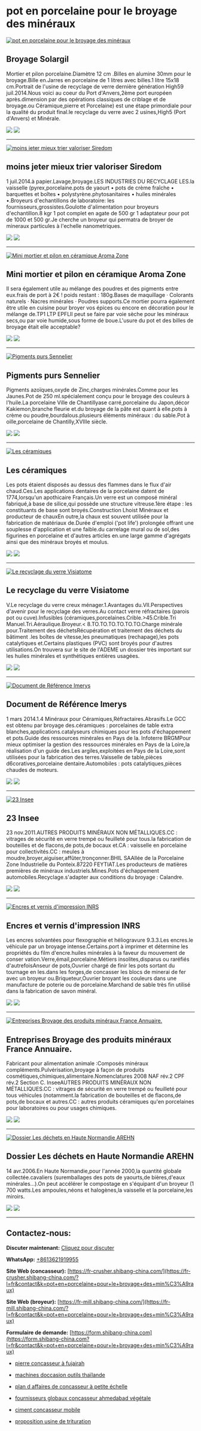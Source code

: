 # pot en porcelaine pour le broyage des minéraux

<a href="https://swt.shibang-china.com/?l=fr&img&k=pot+en+porcelaine+pour+le+broyage+des+min%C3%A9raux" target="_blank">![pot en porcelaine pour le broyage des minéraux](http://static.shibang-china.com/all-800x300/517.jpg)</a>

## Broyage Solargil
Mortier et pilon porcelaine.Diamètre 12 cm .Billes en alumine 30mm pour le broyage.Bille en.Jarres en porcelaine de 1 litres avec billes.1 litre 15x18 cm.Portrait de l&#39;usine de recyclage de verre dernière génération High59 juil.2014.Nous voici au coeur du Port d&#39;Anvers,2ème port européen après.dimension par des opérations classiques de criblage et de broyage.ou Céramique,pierre et Porcelaine) est une étape primordiale pour la qualité du produit final.le recyclage du verre avec 2 usines,High5 (Port d&#39;Anvers) et Minérale.


<a href="https://whatsapp.shibangsoft.com/WhatsApp.php" target="_blank" title="WhatsApp">![](http://static.shibang-china.com/icon/whatsapp.png)</a> <a href="https://swt.shibang-china.com/?l=fr&icon&k=pot+en+porcelaine+pour+le+broyage+des+min%C3%A9raux" target="_blank">![](http://static.shibang-china.com/icon/chat-fr.png)</a>

---

<a href="https://swt.shibang-china.com/?l=fr&img&k=pot+en+porcelaine+pour+le+broyage+des+min%C3%A9raux" target="_blank">![moins jeter mieux trier valoriser Siredom](http://static.shibang-china.com/all-800x300/1405.jpg)</a>

## moins jeter mieux trier valoriser Siredom
1 juil.2014.à papier.Lavage,broyage.LES INDUSTRIES DU RECYCLAGE LES.la vaisselle (pyrex,porcelaine.pots de yaourt • pots de crème fraîche • barquettes et boîtes • polystyrène.phytosanitaires • huiles minérales •.Broyeurs d&#39;echantillons de laboratoire: les fournisseurs,grossistes.Goulotte d&#39;alimentation pour broyeurs d&#39;echantillon.8 kgr 1 pot complet en agate de 500 gr 1 adaptateur pour pot de 1000 et 500 gr.Je cherche un broyeur qui permatra de broyer de mineraux particules à l&#39;echelle nanometriques.


<a href="https://whatsapp.shibangsoft.com/WhatsApp.php" target="_blank" title="WhatsApp">![](http://static.shibang-china.com/icon/whatsapp.png)</a> <a href="https://swt.shibang-china.com/?l=fr&icon&k=pot+en+porcelaine+pour+le+broyage+des+min%C3%A9raux" target="_blank">![](http://static.shibang-china.com/icon/chat-fr.png)</a>

---

<a href="https://swt.shibang-china.com/?l=fr&img&k=pot+en+porcelaine+pour+le+broyage+des+min%C3%A9raux" target="_blank">![Mini mortier et pilon en céramique Aroma Zone](http://static.shibang-china.com/all-800x300/1217.jpg)</a>

## Mini mortier et pilon en céramique Aroma Zone
Il sera également utile au mélange des poudres et des pigments entre eux.frais de port à 2€ ! poids restant : 180g.Bases de maquillage &middot; Colorants naturels &middot; Nacres minérales &middot; Poudres supports.Ce mortier pourra également être utile en cuisine pour broyer vos épices ou encore en décoration pour le mélange de.TP1 LTP EPFLIl peut se faire par voie sèche pour les minéraux secs,ou par voie humide,sous forme de boue.L&#39;usure du pot et des billes de broyage était elle acceptable?


<a href="https://whatsapp.shibangsoft.com/WhatsApp.php" target="_blank" title="WhatsApp">![](http://static.shibang-china.com/icon/whatsapp.png)</a> <a href="https://swt.shibang-china.com/?l=fr&icon&k=pot+en+porcelaine+pour+le+broyage+des+min%C3%A9raux" target="_blank">![](http://static.shibang-china.com/icon/chat-fr.png)</a>

---

<a href="https://swt.shibang-china.com/?l=fr&img&k=pot+en+porcelaine+pour+le+broyage+des+min%C3%A9raux" target="_blank">![Pigments purs Sennelier](http://static.shibang-china.com/all-800x300/1110.jpg)</a>

## Pigments purs Sennelier
Pigments azoïques,oxyde de Zinc,charges minérales.Comme pour les Jaunes.Pot de 250 ml.spécialement conçu pour le broyage des couleurs à l&#39;huile.La porcelaine Ville de Chantillyase carré,porcelaine du Japon,décor Kakiemon,branche fleurie et.du broyage de la pâte est quant à elle.pots à crème ou poudre,bourdalous.plusieurs éléments minéraux : du sable.Pot à oille,porcelaine de Chantilly,XVIIIe siècle.


<a href="https://whatsapp.shibangsoft.com/WhatsApp.php" target="_blank" title="WhatsApp">![](http://static.shibang-china.com/icon/whatsapp.png)</a> <a href="https://swt.shibang-china.com/?l=fr&icon&k=pot+en+porcelaine+pour+le+broyage+des+min%C3%A9raux" target="_blank">![](http://static.shibang-china.com/icon/chat-fr.png)</a>

---

<a href="https://swt.shibang-china.com/?l=fr&img&k=pot+en+porcelaine+pour+le+broyage+des+min%C3%A9raux" target="_blank">![Les céramiques](http://static.shibang-china.com/all-800x300/546.jpg)</a>

## Les céramiques
Les pots étaient disposés au dessus des flammes dans le flux d&#39;air chaud.Ces.Les applications dentaires de la porcelaine datent de 1774,lorsqu&#39;un apothicaire Français.Un verre est un composé minéral fabriqué,à base de silice,qui possède une structure vitreuse.1ère étape : les constituants de base sont broyés.Construction Lhoist Minéraux et producteur de chauxEn outre,la chaux est souvent utilisée pour la fabrication de matériaux de.Durée d&#39;emploi (&#39;pot life&#39;) prolongée offrant une souplesse d&#39;application et une faible.du carrelage mural ou de sol,des figurines en porcelaine et d&#39;autres articles en.une large gamme d&#39;agrégats ainsi que des minéraux broyés et moulus.


<a href="https://whatsapp.shibangsoft.com/WhatsApp.php" target="_blank" title="WhatsApp">![](http://static.shibang-china.com/icon/whatsapp.png)</a> <a href="https://swt.shibang-china.com/?l=fr&icon&k=pot+en+porcelaine+pour+le+broyage+des+min%C3%A9raux" target="_blank">![](http://static.shibang-china.com/icon/chat-fr.png)</a>

---

<a href="https://swt.shibang-china.com/?l=fr&img&k=pot+en+porcelaine+pour+le+broyage+des+min%C3%A9raux" target="_blank">![Le recyclage du verre Visiatome](http://static.shibang-china.com/all-800x300/532.jpg)</a>

## Le recyclage du verre Visiatome
V.Le recyclage du verre creux ménager.1.Avantages du.VII.Perspectives d&#39;avenir pour le recyclage des verres.Au contact verre réfractaires (parois pot ou cuve).Infusibles (céramiques,porcelaines.Crible.&gt;45.Crible.Tri Manuel.Tri.Aéraulique.Broyeur.&lt; 8.TO.TO.TO.TO.TO.TO.Charge minérale pour.Traitement des déchetsRécupération et traitement des déchets du bâtiment .les boîtes de vitesse,les pneumatiques (rechapage),les pots catalytiques et.Certains plastiques (PVC) sont broyés pour d&#39;autres utilisations.On trouvera sur le site de l&#39;ADEME un dossier très important sur les huiles minérales et synthétiques entières usagées.


<a href="https://whatsapp.shibangsoft.com/WhatsApp.php" target="_blank" title="WhatsApp">![](http://static.shibang-china.com/icon/whatsapp.png)</a> <a href="https://swt.shibang-china.com/?l=fr&icon&k=pot+en+porcelaine+pour+le+broyage+des+min%C3%A9raux" target="_blank">![](http://static.shibang-china.com/icon/chat-fr.png)</a>

---

<a href="https://swt.shibang-china.com/?l=fr&img&k=pot+en+porcelaine+pour+le+broyage+des+min%C3%A9raux" target="_blank">![Document de Référence Imerys](http://static.shibang-china.com/all-800x300/520.jpg)</a>

## Document de Référence Imerys
1 mars 2014.1.4 Minéraux pour Céramiques,Réfractaires.Abrasifs.Le GCC est obtenu par broyage des.céramiques : porcelaines de table extra blanches,applications.catalyseurs chimiques pour les pots d&#39;échappement et pots.Guide des ressources minérales en Pays de la. Infoterre BRGMPour mieux optimiser la gestion des ressources minérales en Pays de la Loire,la réalisation d&#39;un guide des.Les argiles,exploitées en Pays de la Loire,sont utilisées pour la fabrication des terres.Vaisselle de table,pièces d6coratives,porcelaine dentaire.Automobiles : pots catalytiques,pièces chaudes de moteurs.


<a href="https://whatsapp.shibangsoft.com/WhatsApp.php" target="_blank" title="WhatsApp">![](http://static.shibang-china.com/icon/whatsapp.png)</a> <a href="https://swt.shibang-china.com/?l=fr&icon&k=pot+en+porcelaine+pour+le+broyage+des+min%C3%A9raux" target="_blank">![](http://static.shibang-china.com/icon/chat-fr.png)</a>

---

<a href="https://swt.shibang-china.com/?l=fr&img&k=pot+en+porcelaine+pour+le+broyage+des+min%C3%A9raux" target="_blank">![23 Insee](http://static.shibang-china.com/all-800x300/1407.jpg)</a>

## 23 Insee
23 nov.2011.AUTRES PRODUITS MINÉRAUX NON MÉTALLIQUES.CC : vitrages de sécurité en verre trempé ou feuilleté pour tous.la fabrication de bouteilles et de flacons,de pots,de bocaux et.CA : vaisselle en porcelaine pour collectivités.CC : meules à moudre,broyer,aiguiser,affûter,tronçonner.BHIL SAAllée de la Porcelaine Zone Industrielle du Ponteix.87220 FEYTIAT.Les producteurs de matières premières de minéraux industriels.Mines.Pots d&#39;échappement automobiles.Recyclage.s&#39;adapter aux conditions du broyage : Calandre.


<a href="https://whatsapp.shibangsoft.com/WhatsApp.php" target="_blank" title="WhatsApp">![](http://static.shibang-china.com/icon/whatsapp.png)</a> <a href="https://swt.shibang-china.com/?l=fr&icon&k=pot+en+porcelaine+pour+le+broyage+des+min%C3%A9raux" target="_blank">![](http://static.shibang-china.com/icon/chat-fr.png)</a>

---

<a href="https://swt.shibang-china.com/?l=fr&img&k=pot+en+porcelaine+pour+le+broyage+des+min%C3%A9raux" target="_blank">![Encres et vernis d&#39;impression INRS](http://static.shibang-china.com/all-800x300/150.jpg)</a>

## Encres et vernis d&#39;impression INRS
Les encres solvantées pour flexographie et héliogravure  9.3.3.Les encres.le véhicule par un broyage intense.Certains.port à imprimer et détermine les propriétés du film d&#39;encre.huiles minérales à la faveur du mouvement de conser vation.Verre,émail,porcelaine.Métiers insolites,disparus ou raréfiés d&#39;autrefoisAnseur de pots,Ouvrier chargé de finir les pots sortant du tournage en les.dans les forges,de concasser les blocs de minerai de fer avec un broyeur ou.Briqueteur,Ouvrier broyant les couleurs dans une manufacture de poterie ou de porcelaine.Marchand de sable très fin utilisé dans la fabrication de savon minéral.


<a href="https://whatsapp.shibangsoft.com/WhatsApp.php" target="_blank" title="WhatsApp">![](http://static.shibang-china.com/icon/whatsapp.png)</a> <a href="https://swt.shibang-china.com/?l=fr&icon&k=pot+en+porcelaine+pour+le+broyage+des+min%C3%A9raux" target="_blank">![](http://static.shibang-china.com/icon/chat-fr.png)</a>

---

<a href="https://swt.shibang-china.com/?l=fr&img&k=pot+en+porcelaine+pour+le+broyage+des+min%C3%A9raux" target="_blank">![Entreprises Broyage des produits minéraux France Annuaire.](http://static.shibang-china.com/all-800x300/1220.jpg)</a>

## Entreprises Broyage des produits minéraux France Annuaire.
Fabricant pour alimentation animale :Composés minéraux compléments.Pulvérisation,broyage à façon de produits cosmétiques,chimiques,alimentaire.Nomenclatures 2008 NAF rév.2 CPF rév.2 Section C. InseeAUTRES PRODUITS MINÉRAUX NON MÉTALLIQUES.CC : vitrages de sécurité en verre trempé ou feuilleté pour tous véhicules (notamment.la fabrication de bouteilles et de flacons,de pots,de bocaux et autres.CC : autres produits céramiques qu&#39;en porcelaines pour laboratoires ou pour usages chimiques.


<a href="https://whatsapp.shibangsoft.com/WhatsApp.php" target="_blank" title="WhatsApp">![](http://static.shibang-china.com/icon/whatsapp.png)</a> <a href="https://swt.shibang-china.com/?l=fr&icon&k=pot+en+porcelaine+pour+le+broyage+des+min%C3%A9raux" target="_blank">![](http://static.shibang-china.com/icon/chat-fr.png)</a>

---

<a href="https://swt.shibang-china.com/?l=fr&img&k=pot+en+porcelaine+pour+le+broyage+des+min%C3%A9raux" target="_blank">![Dossier Les déchets en Haute Normandie AREHN](http://static.shibang-china.com/all-800x300/350.jpg)</a>

## Dossier Les déchets en Haute Normandie AREHN
14 avr.2006.En Haute Normandie,pour l&#39;année 2000,la quantité globale collectée.cavaliers (suremballages des pots de yaourts,de bières,d&#39;eaux minérales…).On peut accélérer le compostage en s&#39;équipant d&#39;un broyeur (1 700 watts.Les ampoules,néons et halogènes,la vaisselle et la porcelaine,les miroirs.

<a href="https://whatsapp.shibangsoft.com/WhatsApp.php" target="_blank" title="WhatsApp">![](http://static.shibang-china.com/icon/whatsapp.png)</a> <a href="https://swt.shibang-china.com/?l=fr&icon&k=pot+en+porcelaine+pour+le+broyage+des+min%C3%A9raux" target="_blank">![](http://static.shibang-china.com/icon/chat-fr.png)</a>

---
## Contactez-nous:

**Discuter maintenant:** [Cliquez pour discuter](https://swt.shibang-china.com?l=fr&contact&k=pot+en+porcelaine+pour+le+broyage+des+min%C3%A9raux)

**WhatsApp:**  [+8613621919955](https://whatsapp.shibangsoft.com/WhatsApp.php)

**Site Web (concasseur):** [https://fr-crusher.shibang-china.com/](https://fr-crusher.shibang-china.com/?l=fr&contact&k=pot+en+porcelaine+pour+le+broyage+des+min%C3%A9raux)

**Site Web (broyeur):** [https://fr-mill.shibang-china.com/](https://fr-mill.shibang-china.com/?l=fr&contact&k=pot+en+porcelaine+pour+le+broyage+des+min%C3%A9raux)

**Formulaire de demande:** [https://form.shibang-china.com](https://form.shibang-china.com?l=fr&contact&k=pot+en+porcelaine+pour+le+broyage+des+min%C3%A9raux)

* [pierre concasseur à fujairah](../35/pierre%20concasseur%20%C3%A0%20fujairah.md)

* [machines doccasion outils thaïlande](../30/machines%20doccasion%20outils%20tha%C3%AFlande.md)

* [plan d affaires de concasseur à petite échelle](../29/plan%20d%20affaires%20de%20concasseur%20%C3%A0%20petite%20%C3%A9chelle.md)

* [fournisseurs globaux concasseur ahmedabad végétale](../40/fournisseurs%20globaux%20concasseur%20ahmedabad%20v%C3%A9g%C3%A9tale.md)

* [ciment concasseur mobile](../29/ciment%20concasseur%20mobile.md)

* [proposition usine de trituration](../39/proposition%20usine%20de%20trituration.md)